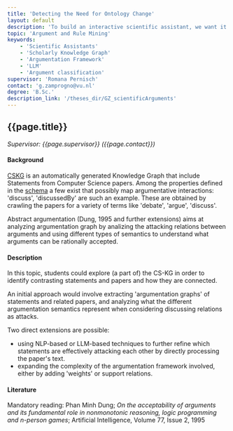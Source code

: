 ```yaml
---
title: 'Detecting the Need for Ontology Change'
layout: default
description: 'To build an interactive scientific assistant, we want it to be able to provide sensible argument to the user. To this aim, we plan to use an automatically generated KG to understand which related papers could provide contrasting informations'
topic: 'Argument and Rule Mining' 
keywords: 
    - 'Scientific Assistants'
    - 'Scholarly Knowledge Graph'
    - 'Argumentation Framework'
    - 'LLM'
    - 'Argument classification'
supervisor: 'Romana Pernisch' 
contact: 'g.zamprogno@vu.nl'
degree: 'B.Sc.'
description_link: '/theses_dir/GZ_scientificArguments'
---
```



<!-- The informtation below doesn´t need to be adjusted. It is automatically pulled from the frontmatter-->
## {{page.title}} 
*Supervisor: {{page.supervisor}} ({{page.contact}})*

#### Background

<a href='https://scholkg.kmi.open.ac.uk/cskg/documentation.php'>CSKG</a> is an automatically generated Knowledge Graph that include Statements from Computer Science papers. Among the properties defined in the <a href='https://scholkg.kmi.open.ac.uk/cskg/ontology'>schema</a> a few exist that possibly map argumentative interactions: 'discuss', 'discussedBy' are such an example. These are obtained by crawling the papers for a variety of terms like 'debate', 'argue', 'discuss'.

Abstract argumentation (Dung, 1995 and further extensions) aims at analyzing argumentation graph by analizing the attacking relations between arguments and using different types of semantics to understand what arguments can be rationally accepted.

#### Description

In this topic, students could explore (a part of) the CS-KG in order to identify contrasting statements and papers and how they are connected.

An initial approach would involve extracting 'argumentation graphs' of statements and related papers, and analyzing what the different argumentation semantics represent when considering discussing relations as attacks.

Two direct extensions are possible:
 - using NLP-based or LLM-based techniques to further refine which statements are effectively attacking each other by directly processing the paper's text.
 - expanding the complexity of the argumentation framework involved, either by adding 'weights' or support relations.

#### Literature

Mandatory reading:
Phan Minh Dung; <i>On the acceptability of arguments and its fundamental role in nonmonotonic reasoning, logic programming and n-person games</i>; Artificial Intelligence, Volume 77, Issue 2, 1995
